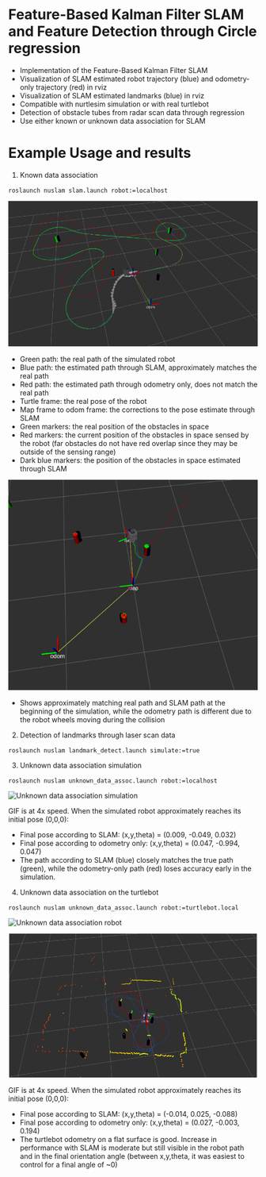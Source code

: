 # Feature-Based Kalman Filter SLAM and Feature Detection through Circle regression
* Implementation of the Feature-Based Kalman Filter SLAM
* Visualization of SLAM estimated robot trajectory (blue) and odometry-only trajectory (red) in rviz
* Visualization of SLAM estimated landmarks (blue) in rviz
* Compatible with nurtlesim simulation or with real turtlebot
* Detection of obstacle tubes from radar scan data through regression
* Use either known or unknown data association for SLAM
# Example Usage and results
1. Known data association
```
roslaunch nuslam slam.launch robot:=localhost
```
![Sample simulation](images/sim1.png)
* Green path: the real path of the simulated robot
* Blue path: the estimated path through SLAM, approximately matches the real path
* Red path: the estimated path through odometry only, does not match the real path
* Turtle frame: the real pose of the robot
* Map frame to odom frame: the corrections to the pose estimate through SLAM
* Green markers: the real position of the obstacles in space
* Red markers: the current position of the obstacles in space sensed by the robot (far obstacles do not have red overlap since they may be outside of the sensing range)
* Dark blue markers: the position of the obstacles in space estimated through SLAM

![Collision simulation](images/sim2.png)
* Shows approximately matching real path and SLAM path at the beginning of the simulation, while the odometry path is different due to the robot wheels moving during the collision

2. Detection of landmarks through laser scan data
```
roslaunch nuslam landmark_detect.launch simulate:=true
```

3. Unknown data association simulation
```
roslaunch nuslam unknown_data_assoc.launch robot:=localhost
```
![Unknown data association simulation](images/unknown_assoc_sim.gif)

GIF is at 4x speed. When the simulated robot approximately reaches its initial pose (0,0,0):
* Final pose according to SLAM: (x,y,theta) = (0.009, -0.049, 0.032)
* Final pose according to odometry only: (x,y,theta) = (0.047, -0.994, 0.047) 
* The path according to SLAM (blue) closely matches the true path (green), while the odometry-only path (red) loses accuracy early in the simulation.

4. Unknown data association on the turtlebot
```
roslaunch nuslam unknown_data_assoc.launch robot:=turtlebot.local
```
![Unknown data association robot](images/unknown_assoc_robot.gif)

![Unknown data association rviz](images/unknown_assoc_rviz.png)

GIF is at 4x speed. When the simulated robot approximately reaches its initial pose (0,0,0):
* Final pose according to SLAM: (x,y,theta) = (-0.014, 0.025, -0.088)
* Final pose according to odometry only: (x,y,theta) = (0.027, -0.003, 0.194)
* The turtlebot odometry on a flat surface is good. Increase in performance with SLAM is moderate but still visible in the robot path and in the final orientation angle (between x,y,theta, it was easiest to control for a final angle of ~0)

